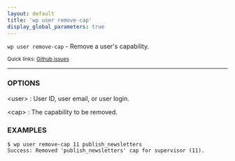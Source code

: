 ```yaml
---
layout: default
title: 'wp user remove-cap'
display_global_parameters: true
---
```


`wp user remove-cap` - Remove a user's capability.

<small>Quick links: <a href="https://github.com/wp-cli/wp-cli/issues?q=is%3Aopen+label%3Acommand%3Auser-remove-cap+sort%3Aupdated-desc">Github issues</a></small>

<hr />

### OPTIONS

&lt;user&gt;
: User ID, user email, or user login.

&lt;cap&gt;
: The capability to be removed.

### EXAMPLES

    $ wp user remove-cap 11 publish_newsletters
    Success: Removed 'publish_newsletters' cap for supervisor (11).



